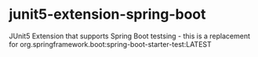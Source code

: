 # junit5-extension-spring-boot
JUnit5 Extension that supports Spring Boot testsing - this is a replacement for org.springframework.boot:spring-boot-starter-test:LATEST
